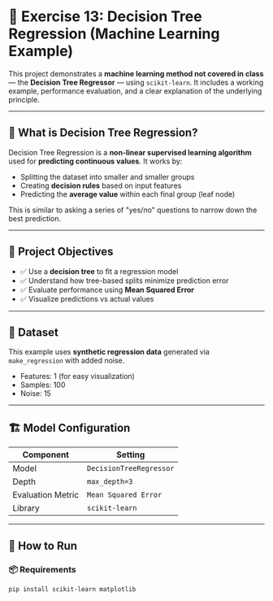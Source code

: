 # 🌳 Exercise 13: Decision Tree Regression (Machine Learning Example)

This project demonstrates a **machine learning method not covered in class** — the **Decision Tree Regressor** — using `scikit-learn`. It includes a working example, performance evaluation, and a clear explanation of the underlying principle.

---

## 🧠 What is Decision Tree Regression?

Decision Tree Regression is a **non-linear supervised learning algorithm** used for **predicting continuous values**. It works by:

- Splitting the dataset into smaller and smaller groups
- Creating **decision rules** based on input features
- Predicting the **average value** within each final group (leaf node)

This is similar to asking a series of "yes/no" questions to narrow down the best prediction.

---

## 📌 Project Objectives

- ✅ Use a **decision tree** to fit a regression model
- ✅ Understand how tree-based splits minimize prediction error
- ✅ Evaluate performance using **Mean Squared Error**
- ✅ Visualize predictions vs actual values

---

## 🧪 Dataset

This example uses **synthetic regression data** generated via `make_regression` with added noise.

- Features: 1 (for easy visualization)
- Samples: 100
- Noise: 15

---

## 🏗️ Model Configuration

| Component        | Setting               |
|------------------|------------------------|
| Model            | `DecisionTreeRegressor` |
| Depth            | `max_depth=3`         |
| Evaluation Metric | `Mean Squared Error`  |
| Library          | `scikit-learn`        |

---

## 🚀 How to Run

### 📦 Requirements

```bash
pip install scikit-learn matplotlib

